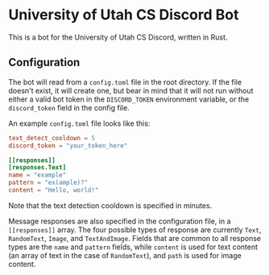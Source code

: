 # University of Utah CS Discord Bot

This is a bot for the University of Utah CS Discord, written in Rust.

## Configuration
The bot will read from a `config.toml` file in the root directory.
If the file doesn't exist, it will create one, but bear in mind that
it will not run without either a valid bot token in the `DISCORD_TOKEN` environment variable,
or the `discord_token` field in the config file.

An example `config.toml` file looks like this:
```toml
text_detect_cooldown = 5
discord_token = "your_token_here"

[[responses]]
[responses.Text]
name = "example"
pattern = "ex(ample)?"
content = "Hello, world!"
```
Note that the text detection cooldown is
specified in minutes.

Message responses are also specified in the configuration file,
in a `[[responses]]` array. The four possible types of response
are currently `Text`, `RandomText`, `Image`, and `TextAndImage`.
Fields that are common to all response types are the `name` and `pattern`
fields, while `content` is used for text content (an array of text in the case of `RandomText`),
and `path` is used for image content.